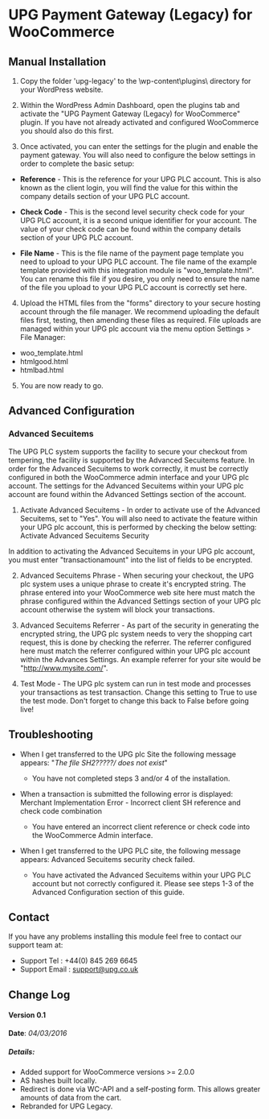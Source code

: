 UPG Payment Gateway (Legacy) for WooCommerce
============================================

Manual Installation
-------------------

1.	Copy the folder 'upg-legacy' to the \wp-content\plugins\ directory for your WordPress website.

2.	Within the WordPress Admin Dashboard, open the plugins tab and activate the "UPG Payment Gateway (Legacy) for WooCommerce" plugin.
        If you have not already activated and configured WooCommerce you should also do this first.

3.	Once activated, you can enter the settings for the plugin and enable the payment gateway. You will also need to configure the below settings
		in order to complete the basic setup:

- **Reference** - This is the reference for your UPG PLC account. This is also known as the client login,
	you will find the value for this within the company details section of your UPG PLC account.

- **Check Code** - This is the second level security check code for your UPG PLC account, it is a second
		unique identifier for your account. The value of your check code can be found within the company
		details section of your UPG PLC account.

- **File Name** - This is the file name of the payment page template you need to upload to your UPG PLC
		account. The file name of the example template provided with this integration module is "woo_template.html". 
		You can rename this file if you desire, you only need to ensure the name of the file you upload to
		your UPG PLC account is correctly set here.

4.	Upload the HTML files from the "forms" directory to your secure hosting account through the file manager. We recommend uploading
		the default files first, testing, then amending these files as required. File uploads are managed within
		your UPG plc account via the menu option Settings > File Manager:
	
- woo_template.html
- htmlgood.html
- htmlbad.html
    
5.	You are now ready to go.


Advanced Configuration
----------------------

### Advanced Secuitems

The UPG PLC system supports the facility to secure your checkout from tempering, the facility is supported by
the Advanced Secuitems feature. In order for the Advanced Secuitems to work correctly, it must be correctly
configured in both the WooCommerce admin interface and your UPG plc account. The settings for the Advanced Secuitems
within your UPG plc account are found within the Advanced Settings section of the account.

1.	Activate Advanced Secuitems - In order to activate use of the Advanced Secuitems, set to "Yes". You will also
need to activate the feature within your UPG plc account, this is performed by checking the below setting:	
	Activate Advanced Secuitems Security
	
In addition to activating the Advanced Secuitems in your UPG plc account, you must enter "transactionamount" into
the list of fields to be encrypted.
	
2.	Advanced Secuitems Phrase - When securing your checkout, the UPG plc system uses a unique phrase to create it's
		encrypted string. The phrase entered into your WooCommerce web site here must match the phrase configured
		within the Advanced Settings section of your UPG plc account otherwise the system will block your transactions.
	
3.	Advanced Secuitems Referrer - As part of the security in generating the encrypted string, the UPG plc system needs
		to very the shopping cart request, this is done by checking the referrer. The referrer configured here must match
		the referrer configured within your UPG plc account within the Advances Settings. An example referrer for your
		site would be "http://www.mysite.com/".
	
5.	Test Mode - The UPG plc system can run in test mode and processes your transactions as test transaction. Change this
		setting to True to use the test mode. Don't forget to change this back to False before going live!

Troubleshooting
-------------------

- When I get transferred to the UPG plc Site the following message appears: "_The file SH2?????/ does not exist_"
    - You have not completed steps 3 and/or 4 of the installation.

- When a transaction is submitted the following error is displayed: Merchant Implementation Error - Incorrect client SH reference and check code combination
    - You have entered an incorrect client reference or check code into the WooCommerce Admin interface.

- When I get transferred to the UPG PLC site, the following message appears: Advanced Secuitems security check failed.
    - You have activated the Advanced Secuitems within your UPG PLC account but not correctly configured it. Please see steps 1-3 of the Advanced Configuration section of this guide.


Contact
-------

If you have any problems installing this module feel free to contact our support team at:

* Support Tel     : +44(0) 845 269 6645
* Support Email   : support@upg.co.uk

Change Log
----------

#### Version 0.1
**Date**: _04/03/2016_

##### Details:
* Added support for WooCommerce versions >= 2.0.0
* AS hashes built locally.
* Redirect is done via WC-API and a self-posting form. This allows greater amounts of data from the cart.
* Rebranded for UPG Legacy.


